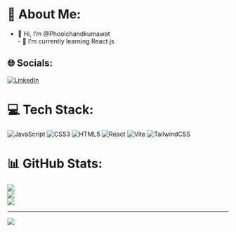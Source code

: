 # 💫 About Me:
- 👋 Hi, I’m @Phoolchandkumawat<br>- 🌱 I’m currently learning React js 


## 🌐 Socials:
[![LinkedIn](https://img.shields.io/badge/LinkedIn-%230077B5.svg?logo=linkedin&logoColor=white)](https://linkedin.com/in/phoolchand-kumawat-23a1a12b8) 

# 💻 Tech Stack:
![JavaScript](https://img.shields.io/badge/javascript-%23323330.svg?style=for-the-badge&logo=javascript&logoColor=%23F7DF1E) ![CSS3](https://img.shields.io/badge/css3-%231572B6.svg?style=for-the-badge&logo=css3&logoColor=white) ![HTML5](https://img.shields.io/badge/html5-%23E34F26.svg?style=for-the-badge&logo=html5&logoColor=white) ![React](https://img.shields.io/badge/react-%2320232a.svg?style=for-the-badge&logo=react&logoColor=%2361DAFB) ![Vite](https://img.shields.io/badge/vite-%23646CFF.svg?style=for-the-badge&logo=vite&logoColor=white) ![TailwindCSS](https://img.shields.io/badge/tailwindcss-%2338B2AC.svg?style=for-the-badge&logo=tailwind-css&logoColor=white)
# 📊 GitHub Stats:
![](https://github-readme-stats.vercel.app/api?username=Phoolchand&theme=shadow_blue&hide_border=false&include_all_commits=true&count_private=false)<br/>
![](https://github-readme-streak-stats.herokuapp.com/?user=Phoolchand&theme=shadow_blue&hide_border=false)<br/>
![](https://github-readme-stats.vercel.app/api/top-langs/?username=Phoolchand&theme=shadow_blue&hide_border=false&include_all_commits=true&count_private=false&layout=compact)

---
[![](https://visitcount.itsvg.in/api?id=Phoolchand&icon=0&color=1)](https://visitcount.itsvg.in)

<!-- Proudly created with GPRM ( https://gprm.itsvg.in ) -->
